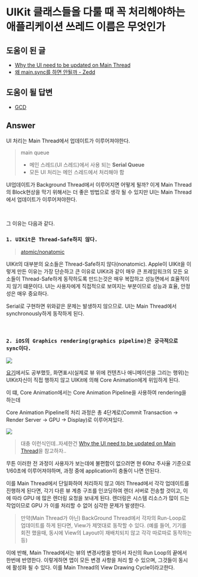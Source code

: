 # UIKit 클래스들을 다룰 때 꼭 처리해야하는 애플리케이션 쓰레드 이름은 무엇인가

## 도움이 된 글
* [Why the UI need to be updated on Main Thread](https://medium.com/@duwei199714/ios-why-the-ui-need-to-be-updated-on-main-thread-fd0fef070e7f)
* [왜 main.sync를 하면 안될까 - Zedd](https://zeddios.tistory.com/519)

## 도움이 될 답변
* [GCD](./GCD-API.md)


## Answer

UI 처리는 Main Thread에서 업데이트가 이루어져야한다. 
> main queue
> * 메인 스레드(UI 스레드)에서 사용 되는 **Serial Queue**
> * 모든 UI 처리는 메인 스레드에서 처리해야 함

UI업데이트가 Background Thread에서 이루어지면 어떻게 될까? 이게 Main Thread의 Block현상을 막기 위해서는 더 좋은 방법으로 생각 될 수 있지만 UI는 Main Thread에서 업데이트가 이루어져야한다. 

</br>

그 이유는 다음과 같다.

### `1. UIKit은 Thread-Safe하지 않다.`
> [atomic/nonatomic](https://hcn1519.github.io/articles/2019-03/atomic) 

UIKit의 대부분의 요소들은 Thread-Safe하지 않다(nonatomic). Apple이 UIKit을 이렇게 만든 이유는 가장 단순하고 큰 이유로 UIKit과 같이 매우 큰 프레임워크의 모든 요소들이 Thread-Safe하게 동작하도록 만드는것은 매우 복잡하고 성능면에서 효율적이지 않기 떄문이다. UI는 사용자에게 직접적으로 보여지는 부분이므로 성능과 효율, 안정성은 매우 중요하다.

Serial로 구현하면 위와같은 문제는 발생하지 않으므로. UI는 Main Thread에서 synchronously하게 동작하게 된다.


</br>

### `2. iOS의 Graphics rendering(graphics pipeline)은 궁극적으로 sync이다.`

![](https://user-images.githubusercontent.com/42789819/113587125-5236fd00-9669-11eb-9329-297dedd0dee4.png)

[요기](./Layer.md)에서도 공부했듯, 화면표시(실제로 뷰 위에 컨텐츠나 애니메이션을 그리는 행위)는 UIKit자신이 직접 행하지 않고 UIKit에 의해 Core Animation에게 위임하게 된다. 

이 떄, Core Animation에서는 Core Animation Pipeline을 사용하여 rendering을 하는데

Core Animation Pipeline의 처리 과정은 총 4단계로(Commit Transaction -> Render Server -> GPU -> Display)로 이루어져있다.

![](https://miro.medium.com/max/1400/1*MHtDsFMpROhOF7yVwYVvCA.jpeg)

> 대충 이런식인데..자세한건 [Why the UI need to be updated on Main Thread](https://medium.com/@duwei199714/ios-why-the-ui-need-to-be-updated-on-main-thread-fd0fef070e7f)을 참고하자..

무튼 이러한 전 과정이 사용자가 보는데에 불편함이 없으려면 현 60hz 주사율 기준으로 1/60초에 이루어져야하며, 과정 중에 application이 충돌이 나면 안된다. 

이를 Main Thread에서 단일화하여 처리하지 않고 여러 Thread에서 각각 업데이트를 진행하게 된다면, 각기 다른 뷰 계층 구조를 인코딩하여 렌더 서버로 전송할 것이고, 이에 따라 GPU 에 많은 렌더링 요청을 보내게 된다. 렌더링은 시스템 리소스가 많이 드는 작업이므로 GPU 가 이를 처리할 수 없어 심각한 문제가 발생한다.
> 만약(Main Thread가 아닌) BackGround Thread에서 각자의 Run-Loop로 업데이트를 하게 된다면, View가 제멋대로 동작할 수 있다. (예를 들어, 기기를 회전 했을때, 동시에 View의 Layout이 재배치되지 않고 각각 따로따로 동작하는 등)

이에 반해, Main Thread에서는 뷰의 변경사항을 받아서 자신의 Run Loop의 끝에서 한번에 반영한다. 이렇게하면 앱이 모든 변경 사항을 처리 할 수 있으며, 그것들이 동시에 활성화 될 수 있다. 이를 Main Thread의 View Drawing Cycle이라고한다.